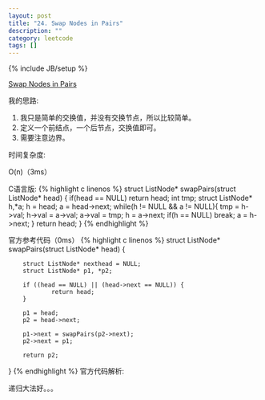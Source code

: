 ```yaml
---
layout: post
title: "24. Swap Nodes in Pairs"
description: ""
category: leetcode
tags: []
---
```

{% include JB/setup %}


[Swap Nodes in Pairs](https://leetcode.com/problems/swap-nodes-in-pairs/)

我的思路:

1. 我只是简单的交换值，并没有交换节点，所以比较简单。
2. 定义一个前结点，一个后节点，交换值即可。
3. 需要注意边界。

时间复杂度:

O(n)（3ms）

C语言版:
{% highlight c linenos %} 
struct ListNode* swapPairs(struct ListNode* head) {
    if(head == NULL) return head;
    int tmp;
    struct ListNode* h,*a;
    h = head;
    a = head->next;
    while(h != NULL && a != NULL){
        tmp = h->val;
        h->val = a->val;
        a->val = tmp;
        h = a->next;
        if(h == NULL) break;
        a = h->next;
    }
    return head;
}
{% endhighlight %} 

官方参考代码（0ms）
{% highlight c linenos %} 
struct ListNode* swapPairs(struct ListNode* head) {
 
        struct ListNode* nexthead = NULL;
        struct ListNode* p1, *p2;

        if ((head == NULL) || (head->next == NULL)) {
                return head;
        }

        p1 = head;
        p2 = head->next;

        p1->next = swapPairs(p2->next);
        p2->next = p1;

        return p2;
   
}
{% endhighlight %} 
官方代码解析:

递归大法好。。。



